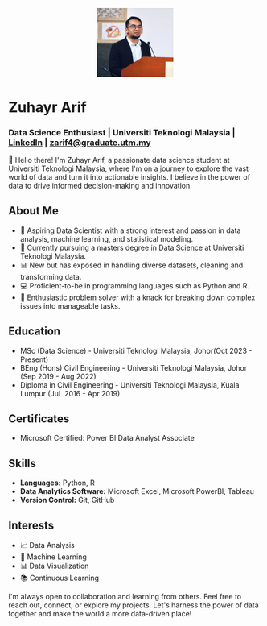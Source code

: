 <p align = "center">
  <img src="./2.jpg" alt="Zuhayr Arif" width="30%" height="30%">
</p>

# Zuhayr Arif
### Data Science Enthusiast | Universiti Teknologi Malaysia | [LinkedIn](https://www.linkedin.com/in/zuhayraz/) | [zarif4@graduate.utm.my](mailto:zarif4@graduate.utm.my)

👋 Hello there! I'm Zuhayr Arif, a passionate data science student at Universiti Teknologi Malaysia, where I'm on a journey to explore the vast world of data and turn it into actionable insights. I believe in the power of data to drive informed decision-making and innovation.

## About Me
- 🔬 Aspiring Data Scientist with a strong interest and passion in data analysis, machine learning, and statistical modeling.
- 🌱 Currently pursuing a masters degree in Data Science at Universiti Teknologi Malaysia.
- 📊 New but has exposed in handling diverse datasets, cleaning and transforming data.
- 💻 Proficient-to-be in programming languages such as Python and R.
- 🧩 Enthusiastic problem solver with a knack for breaking down complex issues into manageable tasks.

## Education
- MSc (Data Science) - Universiti Teknologi Malaysia, Johor(Oct 2023 - Present)
- BEng (Hons) Civil Engineering - Universiti Teknologi Malaysia, Johor (Sep 2019 - Aug 2022)
- Diploma in Civil Engineering - Universiti Teknologi Malaysia, Kuala Lumpur (JuL 2016 - Apr 2019)

## Certificates
- Microsoft Certified: Power BI Data Analyst Associate

## Skills
- **Languages:** Python, R
- **Data Analytics Software:** Microsoft Excel, Microsoft PowerBI, Tableau
- **Version Control:** Git, GitHub

## Interests
- 📈 Data Analysis
- 🤖 Machine Learning
- 📊 Data Visualization
- 📚 Continuous Learning

I'm always open to collaboration and learning from others. Feel free to reach out, connect, or explore my projects. Let's harness the power of data together and make the world a more data-driven place!
